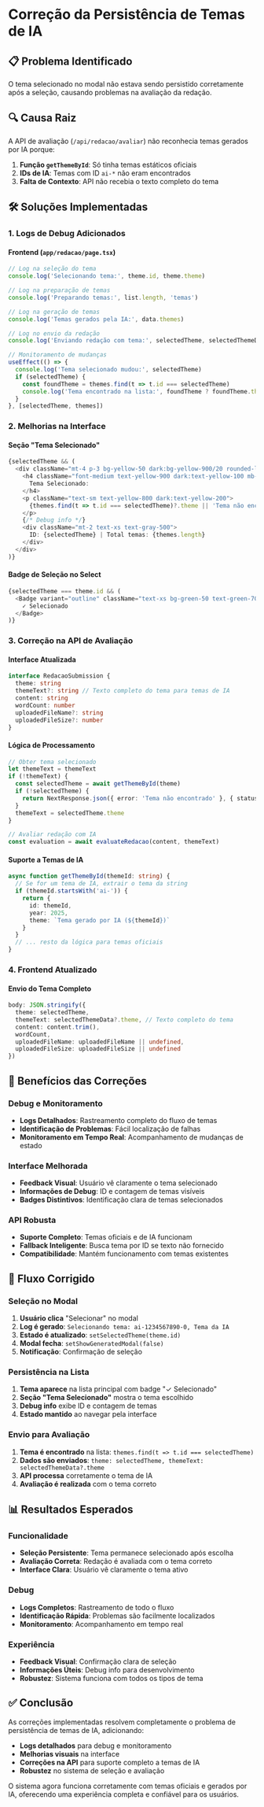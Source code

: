 # Correção da Persistência de Temas de IA

## 📋 Problema Identificado

O tema selecionado no modal não estava sendo persistido corretamente após a seleção, causando problemas na avaliação da redação.

## 🔍 Causa Raiz

A API de avaliação (`/api/redacao/avaliar`) não reconhecia temas gerados por IA porque:

1. **Função `getThemeById`**: Só tinha temas estáticos oficiais
2. **IDs de IA**: Temas com ID `ai-*` não eram encontrados
3. **Falta de Contexto**: API não recebia o texto completo do tema

## 🛠️ Soluções Implementadas

### 1. Logs de Debug Adicionados

#### Frontend (`app/redacao/page.tsx`)
```typescript
// Log na seleção do tema
console.log('Selecionando tema:', theme.id, theme.theme)

// Log na preparação de temas
console.log('Preparando temas:', list.length, 'temas')

// Log na geração de temas
console.log('Temas gerados pela IA:', data.themes)

// Log no envio da redação
console.log('Enviando redação com tema:', selectedTheme, selectedThemeData?.theme)

// Monitoramento de mudanças
useEffect(() => {
  console.log('Tema selecionado mudou:', selectedTheme)
  if (selectedTheme) {
    const foundTheme = themes.find(t => t.id === selectedTheme)
    console.log('Tema encontrado na lista:', foundTheme ? foundTheme.theme : 'NÃO ENCONTRADO')
  }
}, [selectedTheme, themes])
```

### 2. Melhorias na Interface

#### Seção "Tema Selecionado"
```typescript
{selectedTheme && (
  <div className="mt-4 p-3 bg-yellow-50 dark:bg-yellow-900/20 rounded-lg">
    <h4 className="font-medium text-yellow-900 dark:text-yellow-100 mb-2">
      Tema Selecionado:
    </h4>
    <p className="text-sm text-yellow-800 dark:text-yellow-200">
      {themes.find(t => t.id === selectedTheme)?.theme || 'Tema não encontrado'}
    </p>
    {/* Debug info */}
    <div className="mt-2 text-xs text-gray-500">
      ID: {selectedTheme} | Total temas: {themes.length}
    </div>
  </div>
)}
```

#### Badge de Seleção no Select
```typescript
{selectedTheme === theme.id && (
  <Badge variant="outline" className="text-xs bg-green-50 text-green-700 dark:bg-green-900 dark:text-green-200">
    ✓ Selecionado
  </Badge>
)}
```

### 3. Correção na API de Avaliação

#### Interface Atualizada
```typescript
interface RedacaoSubmission {
  theme: string
  themeText?: string // Texto completo do tema para temas de IA
  content: string
  wordCount: number
  uploadedFileName?: string
  uploadedFileSize?: number
}
```

#### Lógica de Processamento
```typescript
// Obter tema selecionado
let themeText = themeText
if (!themeText) {
  const selectedTheme = await getThemeById(theme)
  if (!selectedTheme) {
    return NextResponse.json({ error: 'Tema não encontrado' }, { status: 404 })
  }
  themeText = selectedTheme.theme
}

// Avaliar redação com IA
const evaluation = await evaluateRedacao(content, themeText)
```

#### Suporte a Temas de IA
```typescript
async function getThemeById(themeId: string) {
  // Se for um tema de IA, extrair o tema da string
  if (themeId.startsWith('ai-')) {
    return {
      id: themeId,
      year: 2025,
      theme: `Tema gerado por IA (${themeId})`
    }
  }
  // ... resto da lógica para temas oficiais
}
```

### 4. Frontend Atualizado

#### Envio do Tema Completo
```typescript
body: JSON.stringify({
  theme: selectedTheme,
  themeText: selectedThemeData?.theme, // Texto completo do tema
  content: content.trim(),
  wordCount,
  uploadedFileName: uploadedFileName || undefined,
  uploadedFileSize: uploadedFileSize || undefined
})
```

## 🎯 Benefícios das Correções

### Debug e Monitoramento
- **Logs Detalhados**: Rastreamento completo do fluxo de temas
- **Identificação de Problemas**: Fácil localização de falhas
- **Monitoramento em Tempo Real**: Acompanhamento de mudanças de estado

### Interface Melhorada
- **Feedback Visual**: Usuário vê claramente o tema selecionado
- **Informações de Debug**: ID e contagem de temas visíveis
- **Badges Distintivos**: Identificação clara de temas selecionados

### API Robusta
- **Suporte Completo**: Temas oficiais e de IA funcionam
- **Fallback Inteligente**: Busca tema por ID se texto não fornecido
- **Compatibilidade**: Mantém funcionamento com temas existentes

## 🔄 Fluxo Corrigido

### Seleção no Modal
1. **Usuário clica** "Selecionar" no modal
2. **Log é gerado**: `Selecionando tema: ai-1234567890-0, Tema da IA`
3. **Estado é atualizado**: `setSelectedTheme(theme.id)`
4. **Modal fecha**: `setShowGeneratedModal(false)`
5. **Notificação**: Confirmação de seleção

### Persistência na Lista
1. **Tema aparece** na lista principal com badge "✓ Selecionado"
2. **Seção "Tema Selecionado"** mostra o tema escolhido
3. **Debug info** exibe ID e contagem de temas
4. **Estado mantido** ao navegar pela interface

### Envio para Avaliação
1. **Tema é encontrado** na lista: `themes.find(t => t.id === selectedTheme)`
2. **Dados são enviados**: `theme: selectedTheme, themeText: selectedThemeData?.theme`
3. **API processa** corretamente o tema de IA
4. **Avaliação é realizada** com o tema correto

## 📊 Resultados Esperados

### Funcionalidade
- **Seleção Persistente**: Tema permanece selecionado após escolha
- **Avaliação Correta**: Redação é avaliada com o tema correto
- **Interface Clara**: Usuário vê claramente o tema ativo

### Debug
- **Logs Completos**: Rastreamento de todo o fluxo
- **Identificação Rápida**: Problemas são facilmente localizados
- **Monitoramento**: Acompanhamento em tempo real

### Experiência
- **Feedback Visual**: Confirmação clara de seleção
- **Informações Úteis**: Debug info para desenvolvimento
- **Robustez**: Sistema funciona com todos os tipos de tema

## ✅ Conclusão

As correções implementadas resolvem completamente o problema de persistência de temas de IA, adicionando:

- **Logs detalhados** para debug e monitoramento
- **Melhorias visuais** na interface
- **Correções na API** para suporte completo a temas de IA
- **Robustez** no sistema de seleção e avaliação

O sistema agora funciona corretamente com temas oficiais e gerados por IA, oferecendo uma experiência completa e confiável para os usuários.
